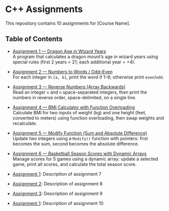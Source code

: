 # C++ Assignments

This repository contains 10 assignments for [Course Name].

## Table of Contents

- [Assignment 1 — Dragon Age in Wizard Years](./Ass1/README.md)  
  A program that calculates a dragon mount’s age in wizard years using special rules (first 2 years = 21; each additional year = +4).

- [Assignment 2 — Numbers to Words / Odd–Even](./Ass2/README.md)  
  For each integer in `[a, b]`, print the word if 1–9; otherwise print `even`/`odd`.

- [Assignment 3 — Reverse Numbers (Array Backwards)](./Ass3/README.md)  
  Read an integer `n` and `n` space-separated integers, then print the numbers in reverse order, space-delimited, on a single line.
  
- [Assignment 4 — BMI Calculator with Function Overloading](./Ass4/README.md)  
  Calculate BMI for two inputs of weight (kg) and one height (feet, converted to meters) using function overloading, then swap weights and recalculate.
  
- [Assignment 5 — Modify Function (Sum and Absolute Difference)](./Ass5/README.md)  
  Update two integers using a `Modify()` function with pointers: first becomes the sum, second becomes the absolute difference.
  
- [Assignment 6 — Basketball Season Scores with Dynamic Arrays](./Ass6/README.md)  
  Manage scores for 5 games using a dynamic array: update a selected game, print all scores, and calculate the total season score.
  
- [Assignment 1](./Ass1/README.md): Description of assignment 7
- [Assignment 2](./Ass2/README.md): Description of assignment 8
- [Assignment 3](./Ass3/README.md): Description of assignment 9
- [Assignment 1](./Ass1/README.md): Description of assignment 10


